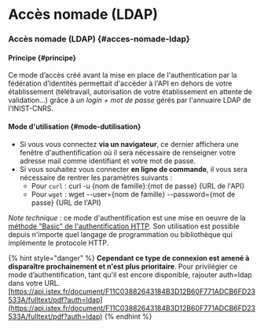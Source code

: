 # Accès nomade \(LDAP\)

### Accès nomade \(LDAP\) {#acces-nomade-ldap}

#### Principe {#principe}

Ce mode d’accès créé avant la mise en place de l'authentication par la fédération d’identités permettait d'accéder à l'API en dehors de votre établissement \(télétravail, autorisation de votre établissement en attente de validation...\) grâce à _un login + mot de passe_ gérés par l'annuaire LDAP de l'INIST-CNRS.

#### Mode d'utilisation {#mode-dutilisation}

* Si vous vous connectez **via un navigateur**, ce dernier affichera une fenêtre d'authentification où il sera nécessaire de renseigner votre adresse mail comme identifiant et votre mot de passe.
* Si vous souhaitez vous connecter **en ligne de commande**, il vous sera nécessaire de rentrer les paramètres suivants :
  * Pour `curl` : curl -u {nom de famille}:{mot de passe} {URL de l'API}
  * Pour `wget` : wget --user={nom de famille} --password={mot de passe} {URL de l'API}

_Note technique_ : ce mode d'authentification est une mise en oeuvre de la [méthode "Basic" de l'authentification HTTP](https://fr.wikipedia.org/wiki/Authentification_HTTP#M.C3.A9thode_.C2.AB_Basic_.C2.BB). Son utilisation est possible depuis n'importe quel langage de programmation ou bibliothèque qui implémente le protocole HTTP.

{% hint style="danger" %}
**Cependant ce type de connexion est amené à disparaître prochainement et n'est plus prioritaire**. Pour privilégier ce mode d’authentification, tant qu'il est encore disponible, rajouter auth=ldap dans votre URL. [https://api.istex.fr/document/F11C03882643184B3D12B60F771ADCB6FD23533A/fulltext/pdf?auth=ldap](https://api.istex.fr/document/F11C03882643184B3D12B60F771ADCB6FD23533A/fulltext/pdf?auth=ldap)
{% endhint %}



